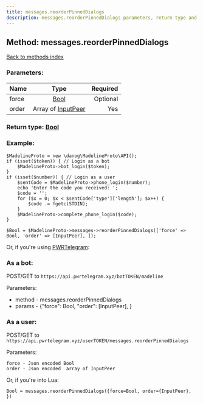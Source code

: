 ```yaml
---
title: messages.reorderPinnedDialogs
description: messages.reorderPinnedDialogs parameters, return type and example
---
```

## Method: messages.reorderPinnedDialogs  
[Back to methods index](index.md)


### Parameters:

| Name     |    Type       | Required |
|----------|:-------------:|---------:|
|force|[Bool](../types/Bool.md) | Optional|
|order|Array of [InputPeer](../types/InputPeer.md) | Yes|


### Return type: [Bool](../types/Bool.md)

### Example:


```
$MadelineProto = new \danog\MadelineProto\API();
if (isset($token)) { // Login as a bot
    $MadelineProto->bot_login($token);
}
if (isset($number)) { // Login as a user
    $sentCode = $MadelineProto->phone_login($number);
    echo 'Enter the code you received: ';
    $code = '';
    for ($x = 0; $x < $sentCode['type']['length']; $x++) {
        $code .= fgetc(STDIN);
    }
    $MadelineProto->complete_phone_login($code);
}

$Bool = $MadelineProto->messages->reorderPinnedDialogs(['force' => Bool, 'order' => [InputPeer], ]);
```

Or, if you're using [PWRTelegram](https://pwrtelegram.xyz):

### As a bot:

POST/GET to `https://api.pwrtelegram.xyz/botTOKEN/madeline`

Parameters:

* method - messages.reorderPinnedDialogs
* params - {"force": Bool, "order": [InputPeer], }



### As a user:

POST/GET to `https://api.pwrtelegram.xyz/userTOKEN/messages.reorderPinnedDialogs`

Parameters:

```
force - Json encoded Bool
order - Json encoded  array of InputPeer

```

Or, if you're into Lua:

```
Bool = messages.reorderPinnedDialogs({force=Bool, order={InputPeer}, })
```

